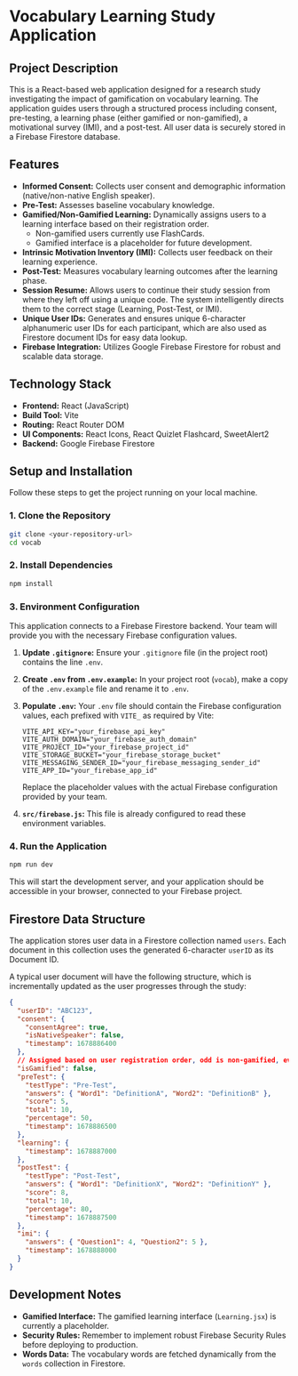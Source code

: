 # Vocabulary Learning Study Application

## Project Description

This is a React-based web application designed for a research study investigating the impact of gamification on vocabulary learning. The application guides users through a structured process including consent, pre-testing, a learning phase (either gamified or non-gamified), a motivational survey (IMI), and a post-test. All user data is securely stored in a Firebase Firestore database.

## Features

*   **Informed Consent:** Collects user consent and demographic information (native/non-native English speaker).
*   **Pre-Test:** Assesses baseline vocabulary knowledge.
*   **Gamified/Non-Gamified Learning:** Dynamically assigns users to a learning interface based on their registration order.
    *   Non-gamified users currently use FlashCards.
    *   Gamified interface is a placeholder for future development.
*   **Intrinsic Motivation Inventory (IMI):** Collects user feedback on their learning experience.
*   **Post-Test:** Measures vocabulary learning outcomes after the learning phase.
*   **Session Resume:** Allows users to continue their study session from where they left off using a unique code. The system intelligently directs them to the correct stage (Learning, Post-Test, or IMI).
*   **Unique User IDs:** Generates and ensures unique 6-character alphanumeric user IDs for each participant, which are also used as Firestore document IDs for easy data lookup.
*   **Firebase Integration:** Utilizes Google Firebase Firestore for robust and scalable data storage.

## Technology Stack

*   **Frontend:** React (JavaScript)
*   **Build Tool:** Vite
*   **Routing:** React Router DOM
*   **UI Components:** React Icons, React Quizlet Flashcard, SweetAlert2
*   **Backend:** Google Firebase Firestore

## Setup and Installation

Follow these steps to get the project running on your local machine.

### 1. Clone the Repository

```bash
git clone <your-repository-url>
cd vocab
```

### 2. Install Dependencies

```bash
npm install
```

### 3. Environment Configuration

This application connects to a Firebase Firestore backend. Your team will provide you with the necessary Firebase configuration values.

1.  **Update `.gitignore`:** Ensure your `.gitignore` file (in the project root) contains the line `.env`.
2.  **Create `.env` from `.env.example`:** In your project root (`vocab`), make a copy of the `.env.example` file and rename it to `.env`.
3.  **Populate `.env`:** Your `.env` file should contain the Firebase configuration values, each prefixed with `VITE_` as required by Vite:

    ```
    VITE_API_KEY="your_firebase_api_key"
    VITE_AUTH_DOMAIN="your_firebase_auth_domain"
    VITE_PROJECT_ID="your_firebase_project_id"
    VITE_STORAGE_BUCKET="your_firebase_storage_bucket"
    VITE_MESSAGING_SENDER_ID="your_firebase_messaging_sender_id"
    VITE_APP_ID="your_firebase_app_id"
    ```
    Replace the placeholder values with the actual Firebase configuration provided by your team.

4.  **`src/firebase.js`:** This file is already configured to read these environment variables.

### 4. Run the Application

```bash
npm run dev
```

This will start the development server, and your application should be accessible in your browser, connected to your Firebase project.

## Firestore Data Structure

The application stores user data in a Firestore collection named `users`. Each document in this collection uses the generated 6-character `userID` as its Document ID.

A typical user document will have the following structure, which is incrementally updated as the user progresses through the study:

```json
{
  "userID": "ABC123",
  "consent": {
    "consentAgree": true,
    "isNativeSpeaker": false,
    "timestamp": 1678886400
  },
  // Assigned based on user registration order, odd is non-gamified, even is gamified
  "isGamified": false, 
  "preTest": {
    "testType": "Pre-Test",
    "answers": { "Word1": "DefinitionA", "Word2": "DefinitionB" },
    "score": 5,
    "total": 10,
    "percentage": 50,
    "timestamp": 1678886500
  },
  "learning": {
    "timestamp": 1678887000
  },
  "postTest": {
    "testType": "Post-Test",
    "answers": { "Word1": "DefinitionX", "Word2": "DefinitionY" },
    "score": 8,
    "total": 10,
    "percentage": 80,
    "timestamp": 1678887500
  },
  "imi": {
    "answers": { "Question1": 4, "Question2": 5 },
    "timestamp": 1678888000
  }
}
```

## Development Notes

*   **Gamified Interface:** The gamified learning interface (`Learning.jsx`) is currently a placeholder.
*   **Security Rules:** Remember to implement robust Firebase Security Rules before deploying to production.
*   **Words Data:** The vocabulary words are fetched dynamically from the `words` collection in Firestore. 